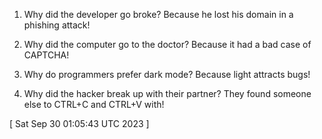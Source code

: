  
1. Why did the developer go broke? Because he lost his domain in a phishing attack!

2. Why did the computer go to the doctor? Because it had a bad case of CAPTCHA!

3. Why do programmers prefer dark mode? Because light attracts bugs!

4. Why did the hacker break up with their partner? They found someone else to CTRL+C and CTRL+V with!
 
[ 
Sat Sep 30 01:05:43 UTC 2023
 ]
